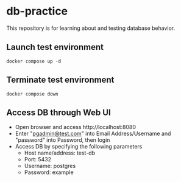 # db-practice

This repository is for learning about and testing database behavior.

## Launch test environment
```
docker compose up -d
```

## Terminate test environment
```
docker compose down
```

## Access DB through Web UI
- Open browser and access http://localhost:8080
- Enter "pgadmin@test.com" into Email Address/Username and "password" into Password, then login
- Access DB by specifying the following parameters
  - Host name/address: test-db
  - Port: 5432
  - Username: postgres
  - Password: example
